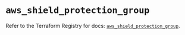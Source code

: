 # `aws_shield_protection_group`

Refer to the Terraform Registry for docs: [`aws_shield_protection_group`](https://registry.terraform.io/providers/hashicorp/aws/4.54.0/docs/resources/shield_protection_group).
